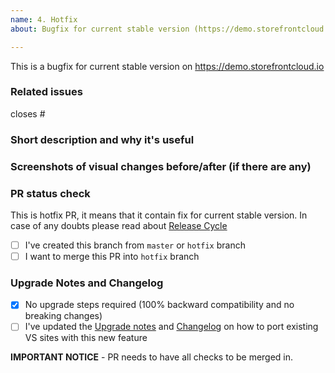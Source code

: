 ```yaml
---
name: 4. Hotfix
about: Bugfix for current stable version (https://demo.storefrontcloud.io). This is for branches created from `hotfix` or `master` branch and should be merged back into `hotfix`.

---
```


This is a bugfix for current stable version on https://demo.storefrontcloud.io

### Related issues
<!--  Put related issue number. -->

closes #

### Short description and why it's useful
<!-- describe in a few words what is this Pull Request changing and why it's useful -->



### Screenshots of visual changes before/after (if there are any)
<!-- if you made any changes in the UI layer please provide before/after screenshots -->



### PR status check
This is hotfix PR, it means that it contain fix for current stable version. In case of any doubts please read about [Release Cycle](https://docs.vuestorefront.io/guide/basics/release-cycle.html)

- [ ] I've created this branch from `master` or `hotfix` branch
- [ ] I want to merge this PR into `hotfix` branch

### Upgrade Notes and Changelog

- [x] No upgrade steps required (100% backward compatibility and no breaking changes)
- [ ] I've updated the [Upgrade notes](https://github.com/vuestorefront/vue-storefront/blob/develop/docs/guide/upgrade-notes/README.md) and [Changelog](https://github.com/vuestorefront/vue-storefront/blob/develop/CHANGELOG.md) on how to port existing VS sites with this new feature

**IMPORTANT NOTICE** - PR needs to have all checks to be merged in.
